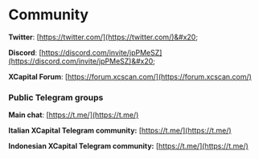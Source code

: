 # Community

**Twitter**: [https://twitter.com/](https://twitter.com/)&#x20;

**Discord**: [https://discord.com/invite/jpPMeSZ](https://discord.com/invite/jpPMeSZ)&#x20;

**XCapital Forum**: [https://forum.xcscan.com/](https://forum.xcscan.com/)

### Public Telegram groups

**Main chat**: [https://t.me/](https://t.me/)

<!-- **XCapital announcements group**: [https://t.me/FuseAnnouncements](https://t.me/FuseAnnouncements) -->

<!-- **XCapital Cash group**: [https://t.me/fusecash](https://t.me/fusecash) -->

<!-- **TLChainSwap group**: [https://t.me/fuseswap](https://t.me/fuseswap) -->

<!-- **XCapital NFTs**: [https://t.me/fuseNFTs](https://t.me/fuseNFTs)&#x20; -->

**Italian XCapital Telegram community:** [https://t.me/](https://t.me/)

**Indonesian XCapital Telegram community:** [https://t.me/](https://t.me/)

